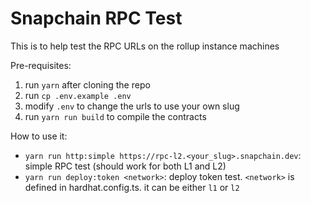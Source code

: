 # Snapchain RPC Test

This is to help test the RPC URLs on the rollup instance machines

Pre-requisites:
1. run `yarn` after cloning the repo
2. run `cp .env.example .env`
3. modify `.env` to change the urls to use your own slug
4. run `yarn run build` to compile the contracts 

How to use it:

- `yarn run http:simple https://rpc-l2.<your_slug>.snapchain.dev`: simple RPC test (should work for both L1 and L2)
- `yarn run deploy:token <network>`: deploy token test. `<network>` is defined in hardhat.config.ts. it can be either `l1` or `l2`
